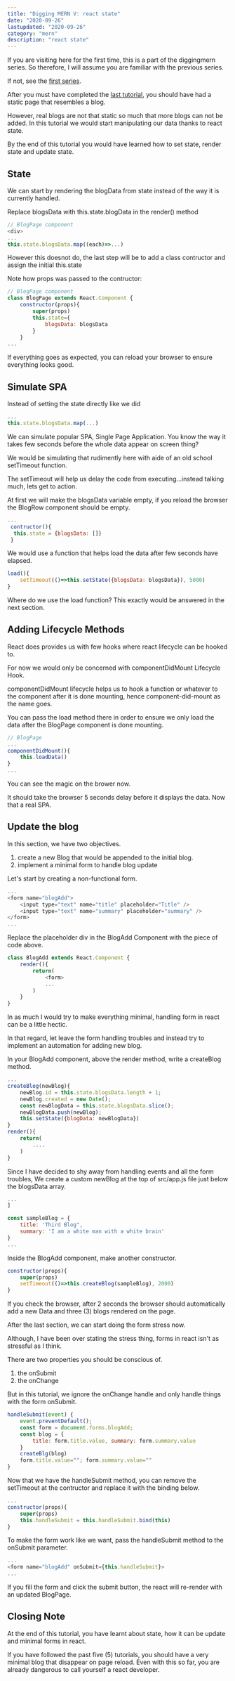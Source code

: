 ```yaml
---
title: "Digging MERN V: react state"
date: "2020-09-26"
lastupdated: "2020-09-26"
category: "mern"
description: "react state"
---
```


If you are visiting here for the first time, this is a part of the diggingmern series. So therefore, I will assume you are familiar with the previous series.

If not, see the [first series](/articles/hello-mern "first series link").

<div class="borderTop"></div>

After you must have completed the 
[last tutorial](/articles/introduction-to-mavoscript-with-a-calculator-project/), you should have had a static page that resembles a blog.

However, real blogs are not that static so much that more blogs can not be added. In this tutorial we would start manipulating our data thanks to react state.

By the end of this tutorial you would have learned how to set state, render state and update state.

## **State**

We can start by rendering the blogData from state instead of the way it is currently handled.

Replace blogsData with this.state.blogData in the render() method

```javascript
// BlogPage component
<div>
...
this.state.blogsData.map((each)=>...)
```

However this doesnot do, the last step will be to add a class contructor and assign the initial this.state

Note how props was passed to the contructor:

```javascript
// BlogPage component
class BlogPage extends React.Component {
    constructor(props){
        super(props)
        this.state={
            blogsData: blogsData
        }
    }
...
```

If everything goes as expected, you can reload your browser to ensure everything looks good.

## **Simulate SPA**

Instead of setting the state directly like we did

```javascript
...
this.state.blogsData.map(...)
```

We can simulate popular SPA, Single Page Application. You know the way it takes few seconds before the whole data appear on screen thing?

We would be simulating that rudimently here with aide of an old school setTimeout function.

The setTimeout will help us delay the code from executing...instead talking much, lets get to action.

<div class="borderTop"><div>

At first we will make the blogsData variable empty, if you reload the browser the BlogRow component should be empty.

```javascript
...
 contructor(){
  this.state = {blogsData: []}
 }
```

We would use a function that helps load the data after few seconds have elapsed.

```javascript
load(){
    setTimeout(()=>this.setState({blogsData: blogsData}), 5000)
}
```

Where do we use the load function? This exactly would be answered in the next section.

<div class="borderTop"></div>

## **Adding Lifecycle Methods**
React does provides us with few hooks where react lifecycle can be hooked to. 

For now we would only be concerned with componentDidMount Lifecycle Hook.

componentDidMount lifecycle helps us to hook a function or whatever to the component after it is done mounting, hence component-did-mount as the name goes.

You can pass the load method there in order to ensure we only load the data after the BlogPage component is done mounting.

```javascript
// BlogPage
...
componentDidMount(){
    this.loadData()
}
...
```

You can see the magic on the brower now. 

It should take the browser 5 seconds delay before it displays the data. Now that a real SPA.

<div class="borderTop"></div>

## **Update the blog**
In this section, we have two objectives. 

1.  create a new Blog that would be appended to the initial blog.
2.  implement a minimal form to handle blog update

Let's start by creating a non-functional form.

```javascript
...
<form name="blogAdd">
    <input type="text" name="title" placeholder="Title" />
    <input type="text" name="summary" placeholder="summary" />
</form>
...
```

Replace the placeholder div in the BlogAdd Component with the piece of code above.

```javascript
class BlogAdd extends React.Component {
    render(){
        return(
            <form>
            ...
        )
    }
}
```

In as much I would try to make everything minimal, handling form in react can be a little hectic.

In that regard, let leave the form handling troubles and instead try to implement an automation for adding new blog.

In your BlogAdd component, above the render method, write a createBlog method.

```javascript
...
createBlog(newBlog){
    newBlog.id = this.state.blogsData.length + 1;
    newBlog.created = new Date();
    const newBlogData = this.state.blogsData.slice();
    newBlogData.push(newBlog);
    this.setState({blogData: newBlogData})
}
render(){
    return(
        ....
    )
}
```

Since I have decided to shy away from handling events and all the form troubles, We create a custom newBlog at the top of src/app.js file just below the blogsData array.

```javascript
...
]

const sampleBlog = {
    title: 'Third Blog",
    summary: 'I am a white man with a white brain'
}
...
```

Inside the BlogAdd component, make another constructor.

```javascript
constructor(props){
    super(props)
    setTimeout(()=>this.createBlog(sampleBlog), 2000)
}
```

If you check the browser, after 2 seconds the browser should automatically add a new Data and three (3) blogs rendered on the page.

<div class="borderTop"></div>

After the last section, we can start doing the form stress now.

Although, I have been over stating the stress thing, forms in react isn't as stressful as I think. 

There are two properties you should be conscious of.

1. the onSubmit
2. the onChange

But in this tutorial, we ignore the onChange handle and only handle things with the form onSubmit.

```javascript
handleSubmit(event) {
    event.preventDefault();
    const form = document.forms.blogAdd;
    const blog = {
        title: form.title.value, summary: form.summary.value
    }
    createBlg(blog)
    form.title.value=""; form.summary.value=""
}
```

Now that we have the handleSubmit method, you can remove the setTimeout at the contructor and replace it with the binding below.

```javascript
...
constructor(props){
    super(props)
    this.handleSubmit = this.handleSubmit.bind(this)
}
```

To make the form work like we want, pass the handleSubmit method to the onSubmit parameter.

```javascript
...
<form name="blogAdd" onSubmit={this.handleSubmit}>
...
```

If you fill the form and click the submit button, the react will re-render with an updated BlogPage.

## **Closing Note**

At the end of this tutorial, you have learnt about state, how it can be update and minimal forms in react. 

If you have followed the past five (5) tutorials, you should have a very minimal blog that disappear on page reload. Even with this so far, you are already dangerous to call yourself a react developer.